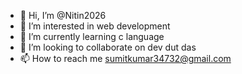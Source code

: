 - 👋 Hi, I’m @Nitin2026
- 👀 I’m interested in web development
- 🌱 I’m currently learning c language
- 💞️ I’m looking to collaborate on dev dut das
- 📫 How to reach me sumitkumar34732@gmail.com

<!---
Nitin2026/Nitin2026 is a ✨ special ✨ repository because its `README.md` (this file) appears on your GitHub profile.
You can click the Preview link to take a look at your changes.
--->
